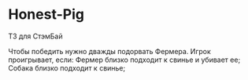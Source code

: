 # Honest-Pig
 ТЗ для СтэмБай
 
Чтобы победить нужно дважды подорвать Фермера. 
Игрок проигрывает, если:
  Фермер близко подходит к свинье и убивает ее;
  Собака близко подходит к свинье;
